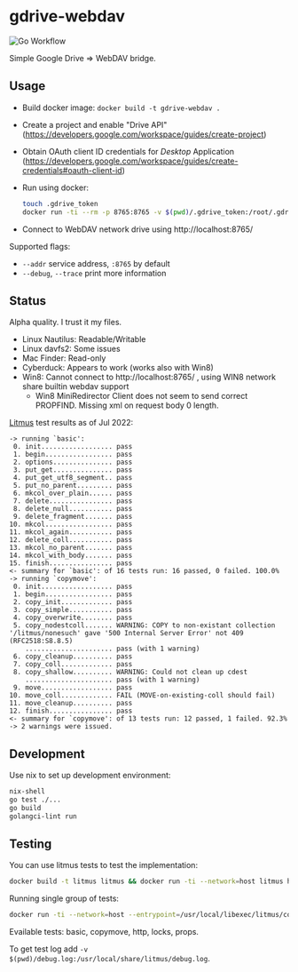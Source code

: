 # gdrive-webdav

![Go Workflow](https://github.com/mikea/gdrive-webdav/workflows/Go/badge.svg)

Simple Google Drive => WebDAV bridge.

## Usage

* Build docker image: `docker build -t gdrive-webdav .`
* Create a project and enable "Drive API" (https://developers.google.com/workspace/guides/create-project)
* Obtain OAuth client ID credentials for *Desktop* Application (https://developers.google.com/workspace/guides/create-credentials#oauth-client-id)
* Run using docker:

  ```bash
  touch .gdrive_token
  docker run -ti --rm -p 8765:8765 -v $(pwd)/.gdrive_token:/root/.gdrive_token gdrive-webdav --client-id=<client_id> --client-secret=<client_secret>
  ```

* Connect to WebDAV network drive using http://localhost:8765/

Supported flags:

* `--addr` service address, `:8765` by default
* `--debug`, `--trace` print more information

## Status

Alpha quality. I trust it my files.

* Linux Nautilus: Readable/Writable
* Linux davfs2: Some issues
* Mac Finder: Read-only
* Cyberduck: Appears to work (works also with Win8)
* Win8: Cannot connect to http://localhost:8765/ , using WIN8 network share builtin webdav support
  * Win8 MiniRedirector Client does not seem to send correct PROPFIND. Missing xml on request body 0 length.

[Litmus](http://webdav.org/neon/litmus/) test results as of Jul 2022:

```text
-> running `basic':
 0. init.................. pass
 1. begin................. pass
 2. options............... pass
 3. put_get............... pass
 4. put_get_utf8_segment.. pass
 5. put_no_parent......... pass
 6. mkcol_over_plain...... pass
 7. delete................ pass
 8. delete_null........... pass
 9. delete_fragment....... pass
10. mkcol................. pass
11. mkcol_again........... pass
12. delete_coll........... pass
13. mkcol_no_parent....... pass
14. mkcol_with_body....... pass
15. finish................ pass
<- summary for `basic': of 16 tests run: 16 passed, 0 failed. 100.0%
-> running `copymove':
 0. init.................. pass
 1. begin................. pass
 2. copy_init............. pass
 3. copy_simple........... pass
 4. copy_overwrite........ pass
 5. copy_nodestcoll....... WARNING: COPY to non-existant collection '/litmus/nonesuch' gave '500 Internal Server Error' not 409 (RFC2518:S8.8.5)
    ...................... pass (with 1 warning)
 6. copy_cleanup.......... pass
 7. copy_coll............. pass
 8. copy_shallow.......... WARNING: Could not clean up cdest
    ...................... pass (with 1 warning)
 9. move.................. pass
10. move_coll............. FAIL (MOVE-on-existing-coll should fail)
11. move_cleanup.......... pass
12. finish................ pass
<- summary for `copymove': of 13 tests run: 12 passed, 1 failed. 92.3%
-> 2 warnings were issued.
```


## Development

Use nix to set up development environment:

```bash
nix-shell
go test ./...
go build
golangci-lint run
```

## Testing

You can use litmus tests to test the implementation:

```bash
docker build -t litmus litmus && docker run -ti --network=host litmus http://localhost:8765/
```

Running single group of tests:

```bash
docker run -ti --network=host --entrypoint=/usr/local/libexec/litmus/copymove litmus http://localhost:8765/
```

Evailable tests: basic, copymove, http, locks, props.

To get test log add `-v $(pwd)/debug.log:/usr/local/share/litmus/debug.log`.
